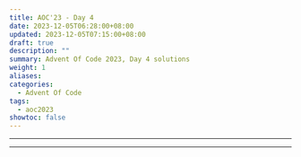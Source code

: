 ```yaml
---
title: AOC'23 - Day 4
date: 2023-12-05T06:28:00+08:00
updated: 2023-12-05T07:15:00+08:00
draft: true
description: ""
summary: Advent Of Code 2023, Day 4 solutions
weight: 1
aliases: 
categories:
  - Advent Of Code
tags:
  - aoc2023
showtoc: false
---
```

---

---
